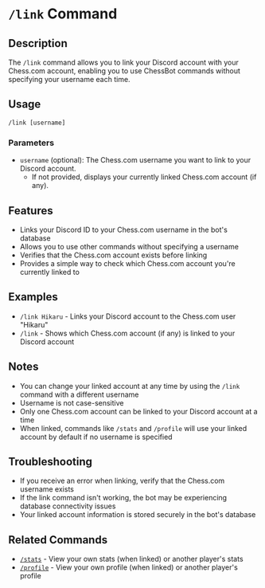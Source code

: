 # `/link` Command

## Description
The `/link` command allows you to link your Discord account with your Chess.com account, enabling you to use ChessBot commands without specifying your username each time.

## Usage
```
/link [username]
```

### Parameters
- `username` (optional): The Chess.com username you want to link to your Discord account.
  - If not provided, displays your currently linked Chess.com account (if any).

## Features
- Links your Discord ID to your Chess.com username in the bot's database
- Allows you to use other commands without specifying a username
- Verifies that the Chess.com account exists before linking
- Provides a simple way to check which Chess.com account you're currently linked to

## Examples
- `/link Hikaru` - Links your Discord account to the Chess.com user "Hikaru"
- `/link` - Shows which Chess.com account (if any) is linked to your Discord account

## Notes
- You can change your linked account at any time by using the `/link` command with a different username
- Username is not case-sensitive
- Only one Chess.com account can be linked to your Discord account at a time
- When linked, commands like `/stats` and `/profile` will use your linked account by default if no username is specified

## Troubleshooting
- If you receive an error when linking, verify that the Chess.com username exists
- If the link command isn't working, the bot may be experiencing database connectivity issues
- Your linked account information is stored securely in the bot's database

## Related Commands
- [`/stats`](stats.md) - View your own stats (when linked) or another player's stats
- [`/profile`](profile.md) - View your own profile (when linked) or another player's profile